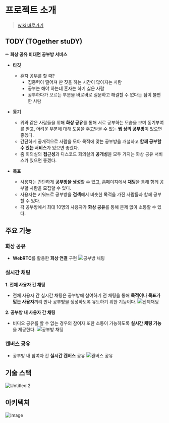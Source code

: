 # 프로젝트 소개
> [wiki 바로가기](https://github.com/boostcampwm-2022/web30-TODY/wiki)

## TODY (TOgether stuDY)

✏ **화상 공유 비대면 공부방 서비스**

- **타깃**
    - 혼자 공부를 할 때?
        - 집중력이 떨어져 딴 짓을 하는 시간이 많아지는 사람
        - 공부는 해야 하는데 혼자는 하기 싫은 사람
        - 공부하다가 모르는 부분을 바로바로 질문하고 해결할 수 없다는 점이 불편한 사람
        

- **동기**
    - 위와 같은 사람들을 위해 **화상 공유**를 통해 서로 공부하는 모습을 보며 동기부여를 받고, 어려운 부분에 대해 도움을 주고받을 수 있는 **웹 상의 공부방**이 있으면 좋겠다.
    - 간단하게 공개적으로 사람을 모아 목적에 맞는 공부방을 개설하고 **함께 공부할 수 있는 서비스**가 있으면 좋겠다.
    - 줌 회의실의 **접근성**과 디스코드 회의실의 **공개성**을 모두 가지는 화상 공유 서비스가 있으면 좋겠다.
            

- **목표**
    - 사용자는 간단하게 **공부방을 생성**할 수 있고, 홈페이지에서 **채팅**을 통해 함께 공부할 사람을 모집할 수 있다.
    - 사용자는 키워드로 공부방을 **검색**해서 비슷한 목적을 가진 사람들과 함께 공부할 수 있다.
    - 각 공부방에서 최대 10명의 사용자가 **화상 공유**를 통해 문제 없이 소통할 수 있다.


## 주요 기능

### 화상 공유

- **WebRTC**를 활용한 **화상 연결** 구현
     ![공부방 채팅](https://user-images.githubusercontent.com/109154976/207522850-2fcf00f7-79d8-442a-ad47-c3ba0cf615ff.gif)


### 실시간 채팅

**1. 전체 사용자 간 채팅**

- 전체 사용자 간 실시간 채팅은 공부방에 참여하기 전 채팅을 통해 **목적이나 목표가 맞는 사용자**끼리 만나 공부방을 생성하도록 유도하기 위한 기능이다.
    ![전체채팅](https://user-images.githubusercontent.com/109154976/207523013-43401208-f896-4ed4-84ca-5c644d96c7cc.gif)



**2. 공부방 내 사용자 간 채팅**

- 비디오 공유를 할 수 없는 경우의 참여자 또한 소통이 가능하도록 **실시간 채팅 기능**을 제공한다.
    ![공부방 채팅](https://user-images.githubusercontent.com/109154976/207522850-2fcf00f7-79d8-442a-ad47-c3ba0cf615ff.gif)

    


### 캔버스 공유

- 공부방 내 참여자 간 **실시간 캔버스** 공유
    ![캔버스 공유](https://user-images.githubusercontent.com/109154976/207522916-31fafde5-6a11-400f-9b83-b5d55e2beb91.gif)


## 기술 스택

![Untitled 2](https://user-images.githubusercontent.com/109154976/206093781-88aef41d-b9fd-4632-a07c-62b1b34faa07.png)

## 아키텍처

![image](https://user-images.githubusercontent.com/109154976/207525357-af7d36cb-e53e-49c8-9f2d-61484cd6aaa6.png)

